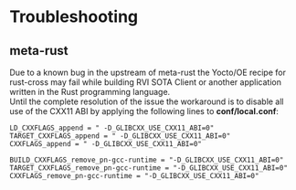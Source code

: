 # Troubleshooting
## meta-rust
Due to a known bug in the upstream of meta-rust the Yocto/OE recipe for rust-cross may fail while building RVI SOTA Client or another application written in the Rust programming language.  
Until the complete resolution of the issue the workaround is to disable all use of the CXX11 ABI by applying the following lines to **conf/local.conf**:

```
LD_CXXFLAGS_append = " -D_GLIBCXX_USE_CXX11_ABI=0"
TARGET_CXXFLAGS_append = " -D_GLIBCXX_USE_CXX11_ABI=0"
CXXFLAGS_append = " -D_GLIBCXX_USE_CXX11_ABI=0"
  
BUILD_CXXFLAGS_remove_pn-gcc-runtime = "-D_GLIBCXX_USE_CXX11_ABI=0"
TARGET_CXXFLAGS_remove_pn-gcc-runtime = "-D_GLIBCXX_USE_CXX11_ABI=0" CXXFLAGS_remove_pn-gcc-runtime = "-D_GLIBCXX_USE_CXX11_ABI=0"
```
